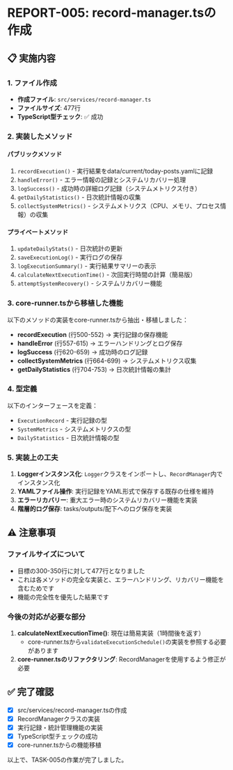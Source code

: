 # REPORT-005: record-manager.tsの作成

## 📋 実施内容

### 1. ファイル作成
- **作成ファイル**: `src/services/record-manager.ts`
- **ファイルサイズ**: 477行
- **TypeScript型チェック**: ✅ 成功

### 2. 実装したメソッド

#### パブリックメソッド
1. `recordExecution()` - 実行結果をdata/current/today-posts.yamlに記録
2. `handleError()` - エラー情報の記録とシステムリカバリー処理
3. `logSuccess()` - 成功時の詳細ログ記録（システムメトリクス付き）
4. `getDailyStatistics()` - 日次統計情報の収集
5. `collectSystemMetrics()` - システムメトリクス（CPU、メモリ、プロセス情報）の収集

#### プライベートメソッド
1. `updateDailyStats()` - 日次統計の更新
2. `saveExecutionLog()` - 実行ログの保存
3. `logExecutionSummary()` - 実行結果サマリーの表示
4. `calculateNextExecutionTime()` - 次回実行時間の計算（簡易版）
5. `attemptSystemRecovery()` - システムリカバリー機能

### 3. core-runner.tsから移植した機能

以下のメソッドの実装をcore-runner.tsから抽出・移植しました：

- **recordExecution** (行500-552) → 実行記録の保存機能
- **handleError** (行557-615) → エラーハンドリングとログ保存
- **logSuccess** (行620-659) → 成功時のログ記録
- **collectSystemMetrics** (行664-699) → システムメトリクス収集
- **getDailyStatistics** (行704-753) → 日次統計情報の集計

### 4. 型定義

以下のインターフェースを定義：
- `ExecutionRecord` - 実行記録の型
- `SystemMetrics` - システムメトリクスの型
- `DailyStatistics` - 日次統計情報の型

### 5. 実装上の工夫

1. **Loggerインスタンス化**: `Logger`クラスをインポートし、`RecordManager`内でインスタンス化
2. **YAMLファイル操作**: 実行記録をYAML形式で保存する既存の仕様を維持
3. **エラーリカバリー**: 重大エラー時のシステムリカバリー機能を実装
4. **階層的ログ保存**: tasks/outputs/配下へのログ保存を実装

## ⚠️ 注意事項

### ファイルサイズについて
- 目標の300-350行に対して477行となりました
- これは各メソッドの完全な実装と、エラーハンドリング、リカバリー機能を含むためです
- 機能の完全性を優先した結果です

### 今後の対応が必要な部分
1. **calculateNextExecutionTime()**: 現在は簡易実装（1時間後を返す）
   - core-runner.tsから`validateExecutionSchedule()`の実装を参照する必要があります
2. **core-runner.tsのリファクタリング**: RecordManagerを使用するよう修正が必要

## ✅ 完了確認

- [x] src/services/record-manager.tsの作成
- [x] RecordManagerクラスの実装
- [x] 実行記録・統計管理機能の実装
- [x] TypeScript型チェックの成功
- [x] core-runner.tsからの機能移植

以上で、TASK-005の作業が完了しました。